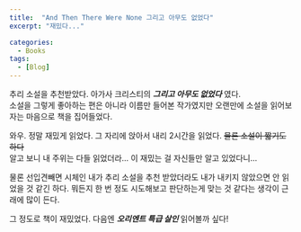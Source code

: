 ```yaml
---
title:  "And Then There Were None 그리고 아무도 없었다"
excerpt: "재밌다..."

categories:
  - Books
tags:
  - [Blog]
---
```


추리 소설을 추천받았다. 아가사 크리스티의 ***그리고 아무도 없었다*** 였다. <br> 
소설을 그렇게 좋아하는 편은 아니라 이름만 들어본 작가였지만 오랜만에 소설을 읽어보자는 마음으로 책을 집어들었다.

와우. 정말 재밌게 읽었다. 그 자리에 앉아서 내리 2시간을 읽었다. ~~물론 소설이 짧기도 하다~~ <br>
알고 보니 내 주위는 다들 읽었더라... 이 재밌는 걸 자신들만 알고 있었다니...

물론 선입견빼면 시체인 내가 추리 소설을 추천 받았더라도 내가 내키지 않았으면 안 읽었을 것 같긴 하다.
뭐든지 한 번 정도 시도해보고 판단하는게 맞는 것 같다는 생각이 근래에 많이 든다.

그 정도로 책이 재밌었다. 다음엔 ***오리엔트 특급 살인*** 읽어볼까 싶다!
